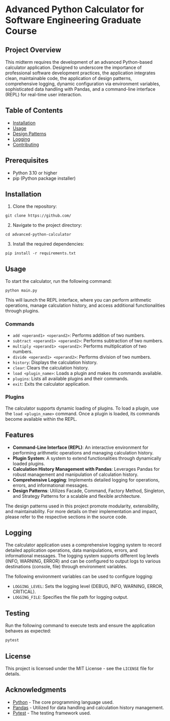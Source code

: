 # Advanced Python Calculator for Software Engineering Graduate Course

## Project Overview

This midterm requires the development of an advanced Python-based calculator application. Designed to underscore the importance of professional software development practices, the application integrates clean, maintainable code, the application of design patterns, comprehensive logging, dynamic configuration via environment variables, sophisticated data handling with Pandas, and a command-line interface (REPL) for real-time user interaction.

## Table of Contents

- [Installation](#installation)
- [Usage](#usage)
- [Design Patterns](#design-patterns)
- [Logging](#logging)
- [Contributing](#contributing)

## Prerequisites

- Python 3.10 or higher
- pip (Python package installer)

  
## Installation

1. Clone the repository:

```
git clone https://github.com/
```

2. Navigate to the project directory:

```
cd advanced-python-calculator
```

3. Install the required dependencies:

```
pip install -r requirements.txt
```

## Usage

To start the calculator, run the following command:

```
python main.py
```

This will launch the REPL interface, where you can perform arithmetic operations, manage calculation history, and access additional functionalities through plugins.

### Commands

- `add <operand1> <operand2>`: Performs addition of two numbers.
- `subtract <operand1> <operand2>`: Performs subtraction of two numbers.
- `multiply <operand1> <operand2>`: Performs multiplication of two numbers.
- `divide <operand1> <operand2>`: Performs division of two numbers.
- `history`: Displays the calculation history.
- `clear`: Clears the calculation history.
- `load <plugin_name>`: Loads a plugin and makes its commands available.
- `plugins`: Lists all available plugins and their commands.
- `exit`: Exits the calculator application.

### Plugins

The calculator supports dynamic loading of plugins. To load a plugin, use the `load <plugin_name>` command. Once a plugin is loaded, its commands become available within the REPL.

## Features

- **Command-Line Interface (REPL)**: An interactive environment for performing arithmetic operations and managing calculation history.
- **Plugin System**: A system to extend functionalities through dynamically loaded plugins.
- **Calculation History Management with Pandas**: Leverages Pandas for robust management and manipulation of calculation history.
- **Comprehensive Logging**: Implements detailed logging for operations, errors, and informational messages.
- **Design Patterns**: Utilizes Facade, Command, Factory Method, Singleton, and Strategy Patterns for a scalable and flexible architecture.
  
The design patterns used in this project promote modularity, extensibility, and maintainability. For more details on their implementation and impact, please refer to the respective sections in the source code.

## Logging

The calculator application uses a comprehensive logging system to record detailed application operations, data manipulations, errors, and informational messages. The logging system supports different log levels (INFO, WARNING, ERROR) and can be configured to output logs to various destinations (console, file) through environment variables.

The following environment variables can be used to configure logging:

- `LOGGING_LEVEL`: Sets the logging level (DEBUG, INFO, WARNING, ERROR, CRITICAL).
- `LOGGING_FILE`: Specifies the file path for logging output.

## Testing

Run the following command to execute tests and ensure the application behaves as expected:

```bash
pytest
```

## License

This project is licensed under the MIT License - see the `LICENSE` file for details.


## Acknowledgments

- [Python](https://www.python.org/) - The core programming language used.
- [Pandas](https://pandas.pydata.org/) - Utilized for data handling and calculation history management.
- [Pytest](https://docs.pytest.org/en/stable/) - The testing framework used.

